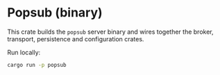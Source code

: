 # Popsub (binary)

This crate builds the `popsub` server binary and wires together the broker, transport, persistence and configuration crates.

Run locally:

```bash
cargo run -p popsub
```
